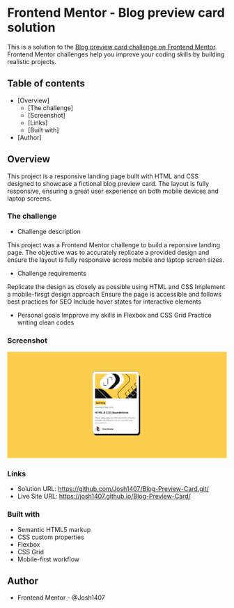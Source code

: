 # Frontend Mentor - Blog preview card solution

This is a solution to the [Blog preview card challenge on Frontend Mentor](https://www.frontendmentor.io/challenges/blog-preview-card-ckPaj01IcS). Frontend Mentor challenges help you improve your coding skills by building realistic projects. 

## Table of contents

- [Overview]
  - [The challenge]
  - [Screenshot]
  - [Links]
  - [Built with]
- [Author]

## Overview

This project is a responsive landing page built with HTML and CSS designed to showcase a fictional blog preview card. The layout is fully responsive, ensuring a great user experience on both mobile devices and laptop screens.

### The challenge

- Challenge description

This project was a Frontend Mentor challenge to build a reponsive landing page. The objective was to accurately replicate a provided design and ensure the layout is fully responsive across mobile and laptop screen sizes.

- Challenge requirements

 Replicate the design as closely as possible using HTML and CSS
 Implement a mobile-firsgt design approach
 Ensure the page is accessible and follows best practices for SEO
 Include hover states for interactive elements

- Personal goals 
 Impprove my skills in Flexbox and CSS Grid
 Practice writing clean codes

### Screenshot

![](./blog-ss.png)

### Links

- Solution URL: https://github.com/Josh1407/Blog-Preview-Card.git/
- Live Site URL: https://josh1407.github.io/Blog-Preview-Card/ 

### Built with

- Semantic HTML5 markup
- CSS custom properties
- Flexbox
- CSS Grid
- Mobile-first workflow

## Author

- Frontend Mentor - @Josh1407
